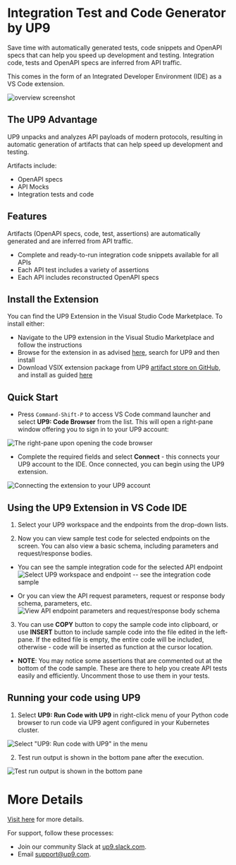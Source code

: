 # Integration Test and Code Generator by UP9 

Save time with automatically generated tests, code snippets and OpenAPI specs that can help you speed up development and testing. Integration code, tests and OpenAPI specs are inferred from API traffic.

This comes in the form of an Integrated Developer Environment (IDE) as a VS Code extension.

![overview screenshot](images/image7.png)

## The UP9 Advantage

UP9 unpacks and analyzes API payloads of modern protocols, resulting in automatic generation of artifacts that can help speed up development and testing.

Artifacts include:
* OpenAPI specs
* API Mocks
* Integration tests and code

## Features

Artifacts (OpenAPI specs, code, test, assertions) are automatically generated and are inferred from API traffic.

* Complete and ready-to-run integration code snippets available for all APIs
* Each API test includes a variety of assertions
* Each API includes reconstructed OpenAPI specs 

## Install the Extension
You can find the UP9 Extension in the Visual Studio Code Marketplace. To install either:

* Navigate to the UP9 extension in the Visual Studio Marketplace and follow the instructions 
* Browse for the extension in as advised [here](https://code.visualstudio.com/docs/editor/extension-marketplace#_browse-for-extensions), search for UP9 and then install
* Download VSIX extension package from UP9 [artifact store on GitHub](https://github.com/up9inc/vscode-up9/releases), and install as guided [here](https://code.visualstudio.com/docs/editor/extension-marketplace#_install-from-a-vsix)

## Quick Start

*  Press `Command-Shift-P` to access VS Code command launcher and select **UP9: Code Browser** from the list. This will open a right-pane window offering you to sign in to your UP9 account:

![The right-pane upon opening the code browser](images/image1.png)


-   Complete the required fields and select **Connect** - this connects your UP9 account to the IDE. Once connected, you can begin using the UP9 extension.

![Connecting the extension to your UP9 account](images/image8.png)



## Using the UP9 Extension in VS Code IDE

1. Select your UP9 workspace and the endpoints from the drop-down lists.
 
2. Now you can view sample test code for selected endpoints on the screen. You can also view a basic schema, including parameters and request/response bodies.
  * You can see the sample integration code for the selected API endpoint  
    ![Select UP9 workspace and endpoint -- see the integration code sample](images/image4.png)

  * Or you can view the API request parameters, request or response body schema, parameters, etc.
    ![View API endpoint parameters and request/response body schema](images/image4.png)

3. You can use **COPY** button to copy the sample code into clipboard, or use **INSERT** button to include sample code into the file edited in the left-pane. If the edited file is empty, the entire code will be included, otherwise - code will be inserted as function at the cursor location.
  * **NOTE**: You may notice some assertions that are commented out at the bottom of the code sample. These are there to help you create API tests easily and efficiently. Uncomment those to use them in your tests.

## Running your code using UP9
1. Select **UP9: Run Code with UP9** in right-click menu of your Python code browser to run code via UP9 agent configured in your Kubernetes cluster.
  
  ![Select "UP9: Run code with UP9" in the menu](images/image7.png)

2. Test run output is shown in the bottom pane after the execution.
  
  ![Test run output is shown in the bottom pane](images/image6.png)


# More Details
[Visit here](https://up9.com/docs/up9-ide) for more details.

For support, follow these processes:

-   Join our community Slack at [up9.slack.com](https://join.slack.com/t/up9/shared_invite/zt-tfjnduli-QzlR8VV4Z1w3YnPIAJfhlQ).
-   Email [support@up9.com](mailto:support@up9.com).
